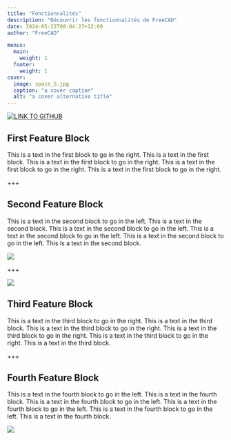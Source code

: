 ```yaml
---
title: "Fonctionnalités"
description: "Découvrir les fonctionnalités de FreeCAD"
date: 2024-05-22T08:04:23+12:00
author: "FreeCAD"

menus:
  main:
    weight: 1
  footer:
    weight: 1
cover:
  image: space_5.jpg
  caption: "a cover caption"
  alt: "a cover alternative title"
---
```


[![LINK TO GITHUB](space_5.jpg)](https://github.com/freecad "Link to GitHub")

## First Feature Block

This is a text in the first block to go in the right. This is a text in the first block. This is a text in the first block to go in the right. This is a text in the first block to go in the right. This is a text in the first block to go in the right.

+++

## Second Feature Block

This is a text in the second block to go in the left. This is a text in the second block. This is a text in the second block to go in the left. This is a text in the second block to go in the left. This is a text in the second block to go in the left. This is a text in the second block.

![](space_5.jpg)

+++

![](space_5.jpg)

## Third Feature Block

This is a text in the third block to go in the right. This is a text in the third block. This is a text in the third block to go in the right. This is a text in the third block to go in the right. This is a text in the third block to go in the right. This is a text in the third block.

+++

## Fourth Feature Block

This is a text in the fourth block to go in the left. This is a text in the fourth block. This is a text in the fourth block to go in the left. This is a text in the fourth block to go in the left. This is a text in the fourth block to go in the left. This is a text in the fourth block.

![](space_5.jpg)